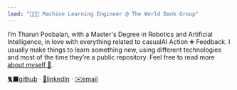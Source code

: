 ```yaml
---
lead: "👨🏻‍💻 Machine Learning Engineer @ The World Bank Group"
---
```


I’m Tharun Poobalan, with a Master's Degree in Robotics and Artificial Intelligence, in love with everything related to casualAI Action ➕ Feedback. I usually make things to learn something new, using different technologies and most of the time they’re a public repository. Feel free to read more [about myself 🤖](./about).

[🐈‍⬛github](https://github.com/Tharun-tharun) · [💼linkedIn](https://www.linkedin.com/in/tharun-poobalan-827813177/) · [✉️email](tharunp@asu.edu)